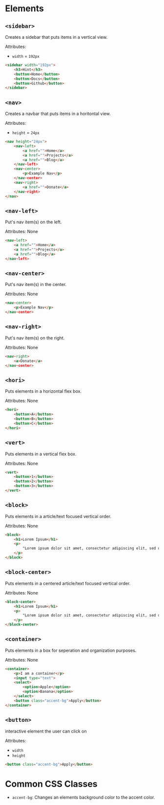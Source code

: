 # Elements

## `<sidebar>`

Creates a sidebar that puts items in a vertical view.

Attributes:
* `width` = `192px`

```html
<sidebar width="192px">
    <h3>Hint</h3>
    <button>Home</button>
    <button>Docs</button>
    <button>Github</button>
</sidebar>
```

## `<nav>`

Creates a navbar that puts items in a horitontal view.

Attributes:
* `height` = `24px`

```html
<nav height="24px">
    <nav-left>
        <a href="">Home</a>
        <a href="">Projects</a>
        <a href="">Blog</a>
    </nav-left>
    <nav-center>
        <p>Example Nav</p>
    </nav-center>
    <nav-right>
        <a href="">Donate</a>
    </nav-right>
</nav>
```

## `<nav-left>`

Put's nav item(s) on the left.

Attributes: None

```html
<nav-left>
    <a href="">Home</a>
    <a href="">Projects</a>
    <a href="">Blog</a>
</nav-left>
```

## `<nav-center>`

Put's nav item(s) in the center.

Attributes: None

```html
<nav-center>
    <p>Example Nav</p>
</nav-center>
```

## `<nav-right>`

Put's nav item(s) on the right.

Attributes: None

```html
<nav-right>
    <a>Donate</a>
</nav-center>
```

## `<hori>`

Puts elements in a horizontal flex box.

Attributes: None

```html
<hori>
    <button>A</button>
    <button>B</button>
    <button>C</button>
</hori>
```

## `<vert>`

Puts elements in a vertical flex box.

Attributes: None

```html
<vert>
    <button>1</button>
    <button>2</button>
    <button>3</button>
</vert>
```

## `<block>`

Puts elements in a article/text focused vertical order.

Attributes: None

```html
<block>
    <h1>Lorem Ipsum</h1>
    <p>
        "Lorem ipsum dolor sit amet, consectetur adipiscing elit, sed do eiusmod tempor incididunt ut labore et dolore magna aliqua. Ut enim ad minim veniam, quis nostrud exercitation ullamco laboris nisi ut aliquip ex ea commodo consequat. Duis aute irure dolor in reprehenderit in voluptate velit esse cillum dolore eu fugiat nulla pariatur. Excepteur sint occaecat cupidatat non proident, sunt in culpa qui officia deserunt mollit anim id est laborum."
    </p>
</block>
```

## `<block-center>`

Puts elements in a centered article/text focused vertical order.

Attributes: None

```html
<block-center>
    <h1>Lorem Ipsum</h1>
    <p>
        "Lorem ipsum dolor sit amet, consectetur adipiscing elit, sed do eiusmod tempor incididunt ut labore et dolore magna aliqua. Ut enim ad minim veniam, quis nostrud exercitation ullamco laboris nisi ut aliquip ex ea commodo consequat. Duis aute irure dolor in reprehenderit in voluptate velit esse cillum dolore eu fugiat nulla pariatur. Excepteur sint occaecat cupidatat non proident, sunt in culpa qui officia deserunt mollit anim id est laborum."
    </p>
</block-center>
```

## `<container>`

Puts elements in a box for seperation and organization purposes.

Attributes: None

```html
<container>
    <p>I am a container</p>
    <input type="text">
    <select>
        <option>Apple</option>
        <option>Banana</option>
    </select>
    <button class="accent-bg">Apply</button>
</container>
```

## `<button>`

interactive element the user can click on

Attributes:
* `width`
* `height`

```html
<button class="accent-bg">Apply</button>
```

# Common CSS Classes

* `accent-bg`: Changes an elements background color to the accent color.